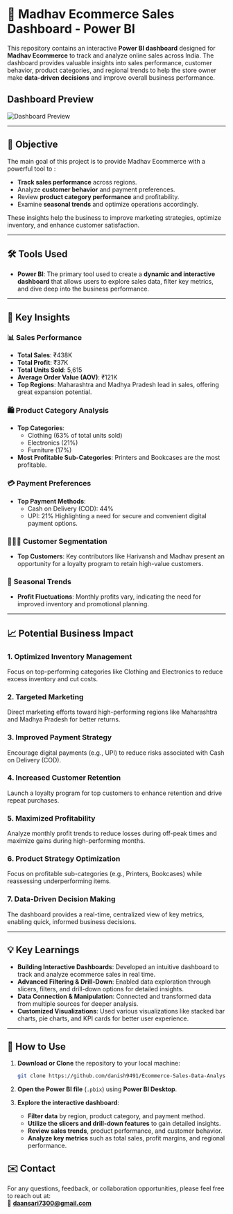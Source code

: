 # 🛒 Madhav Ecommerce Sales Dashboard - Power BI
This repository contains an interactive **Power BI dashboard** designed for **Madhav Ecommerce** to track and analyze online sales across India. The dashboard provides valuable insights into sales performance, customer behavior, product categories, and regional trends to help the store owner make **data-driven decisions** and improve overall business performance.

## Dashboard Preview
![Dashboard Preview](https://raw.githubusercontent.com/danish9491/Power-BI-Projects/main/Ecommerce-Sales-Data-Analysis--Power-BI-Dashboard/Preview%20Dashboard.png)


---

## 🎯 **Objective**

The main goal of this project is to provide Madhav Ecommerce with a powerful tool to :

- **Track sales performance** across regions.
- Analyze **customer behavior** and payment preferences.
- Review **product category performance** and profitability.
- Examine **seasonal trends** and optimize operations accordingly.

These insights help the business to improve marketing strategies, optimize inventory, and enhance customer satisfaction.

---

## 🛠️ **Tools Used**

- **Power BI**: The primary tool used to create a **dynamic and interactive dashboard** that allows users to explore sales data, filter key metrics, and dive deep into the business performance.

---

## 🔑 **Key Insights**

### 📊 **Sales Performance**
- **Total Sales**: ₹438K
- **Total Profit**: ₹37K
- **Total Units Sold**: 5,615
- **Average Order Value (AOV)**: ₹121K
- **Top Regions**: Maharashtra and Madhya Pradesh lead in sales, offering great expansion potential.

### 🛍️ **Product Category Analysis**
- **Top Categories**: 
  - Clothing (63% of total units sold)
  - Electronics (21%)
  - Furniture (17%)
- **Most Profitable Sub-Categories**: Printers and Bookcases are the most profitable.

### 💳 **Payment Preferences**
- **Top Payment Methods**: 
  - Cash on Delivery (COD): 44%
  - UPI: 21%
  Highlighting a need for secure and convenient digital payment options.

### 🧑‍🤝‍🧑 **Customer Segmentation**
- **Top Customers**: Key contributors like Harivansh and Madhav present an opportunity for a loyalty program to retain high-value customers.

### 📅 **Seasonal Trends**
- **Profit Fluctuations**: Monthly profits vary, indicating the need for improved inventory and promotional planning.

---

## 📈 **Potential Business Impact**

### 1. **Optimized Inventory Management**
   Focus on top-performing categories like Clothing and Electronics to reduce excess inventory and cut costs.

### 2. **Targeted Marketing**
   Direct marketing efforts toward high-performing regions like Maharashtra and Madhya Pradesh for better returns.

### 3. **Improved Payment Strategy**
   Encourage digital payments (e.g., UPI) to reduce risks associated with Cash on Delivery (COD).

### 4. **Increased Customer Retention**
   Launch a loyalty program for top customers to enhance retention and drive repeat purchases.

### 5. **Maximized Profitability**
   Analyze monthly profit trends to reduce losses during off-peak times and maximize gains during high-performing months.

### 6. **Product Strategy Optimization**
   Focus on profitable sub-categories (e.g., Printers, Bookcases) while reassessing underperforming items.

### 7. **Data-Driven Decision Making**
   The dashboard provides a real-time, centralized view of key metrics, enabling quick, informed business decisions.

---

## 💡 **Key Learnings**

- **Building Interactive Dashboards**: Developed an intuitive dashboard to track and analyze ecommerce sales in real time.
- **Advanced Filtering & Drill-Down**: Enabled data exploration through slicers, filters, and drill-down options for detailed insights.
- **Data Connection & Manipulation**: Connected and transformed data from multiple sources for deeper analysis.
- **Customized Visualizations**: Used various visualizations like stacked bar charts, pie charts, and KPI cards for better user experience.

---

## 🚀 **How to Use**

1. **Download or Clone** the repository to your local machine:
   ```bash
   git clone https://github.com/danish9491/Ecommerce-Sales-Data-Analysis---Power-BI-Dashboard.git

2. **Open the Power BI file** (`.pbix`) using **Power BI Desktop**.

3. **Explore the interactive dashboard**:
   - **Filter data** by region, product category, and payment method.
   - **Utilize the slicers and drill-down features** to gain detailed insights.
   - **Review sales trends**, product performance, and customer behavior.
   - **Analyze key metrics** such as total sales, profit margins, and regional performance.

## ✉️ Contact

For any questions, feedback, or collaboration opportunities, please feel free to reach out at:  
📧 **[daansari7300@gmail.com](mailto:daansari7300@gmail.com)**


